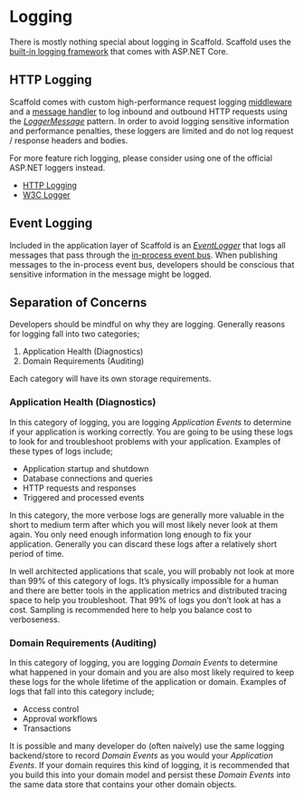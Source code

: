 # Logging

There is mostly nothing special about logging in Scaffold. Scaffold uses the [built-in logging framework](https://learn.microsoft.com/aspnet/core/fundamentals/logging) that comes with ASP.NET Core.

## HTTP Logging

Scaffold comes with custom high-performance request logging [middleware](../Sources/Scaffold.WebApi/Middleware/RequestLoggingMiddleware.cs) and a [message handler](../Sources/Scaffold.WebApi/HttpMessageHandlers/RequestLoggingHttpMessageHandler.cs) to log inbound and outbound HTTP requests using the [_LoggerMessage_](https://learn.microsoft.com/aspnet/core/fundamentals/logging/loggermessage) pattern. In order to avoid logging sensitive information and performance penalties, these loggers are limited and do not log request / response headers and bodies.

For more feature rich logging, please consider using one of the official ASP.NET loggers instead.

- [HTTP Logging](https://learn.microsoft.com/aspnet/core/fundamentals/http-logging)
- [W3C Logger](https://learn.microsoft.com/aspnet/core/fundamentals/w3c-logger)

## Event Logging

Included in the application layer of Scaffold is an [_EventLogger_](../Sources/Scaffold.Application/Common/Instrumentation/EventLogger.cs) that logs all messages that pass through the [in-process event bus](./Architecture.md). When publishing messages to the in-process event bus, developers should be conscious that sensitive information in the message might be logged.

## Separation of Concerns

Developers should be mindful on why they are logging. Generally reasons for logging fall into two categories;

1. Application Health (Diagnostics)
2. Domain Requirements (Auditing)

Each category will have its own storage requirements.

### Application Health (Diagnostics)

In this category of logging, you are logging _Application Events_ to determine if your application is working correctly. You are going to be using these logs to look for and troubleshoot problems with your application. Examples of these types of logs include;

- Application startup and shutdown
- Database connections and queries
- HTTP requests and responses
- Triggered and processed events

In this category, the more verbose logs are generally more valuable in the short to medium term after which you will most likely never look at them again. You only need enough information long enough to fix your application. Generally you can discard these logs after a relatively short period of time.

In well architected applications that scale, you will probably not look at more than 99% of this category of logs. It’s physically impossible for a human and there are better tools in the application metrics and distributed tracing space to help you troubleshoot. That 99% of logs you don’t look at has a cost. Sampling is recommended here to help you balance cost to verboseness.

### Domain Requirements (Auditing)

In this category of logging, you are logging _Domain Events_ to determine what happened in your domain and you are also most likely required to keep these logs for the whole lifetime of the application or domain. Examples of logs that fall into this category include;

- Access control
- Approval workflows
- Transactions

It is possible and many developer do (often naively) use the same logging backend/store to record _Domain Events_ as you would your _Application Events_. If your domain requires this kind of logging, it is recommended that you build this into your domain model and persist these _Domain Events_ into the same data store that contains your other domain objects.
